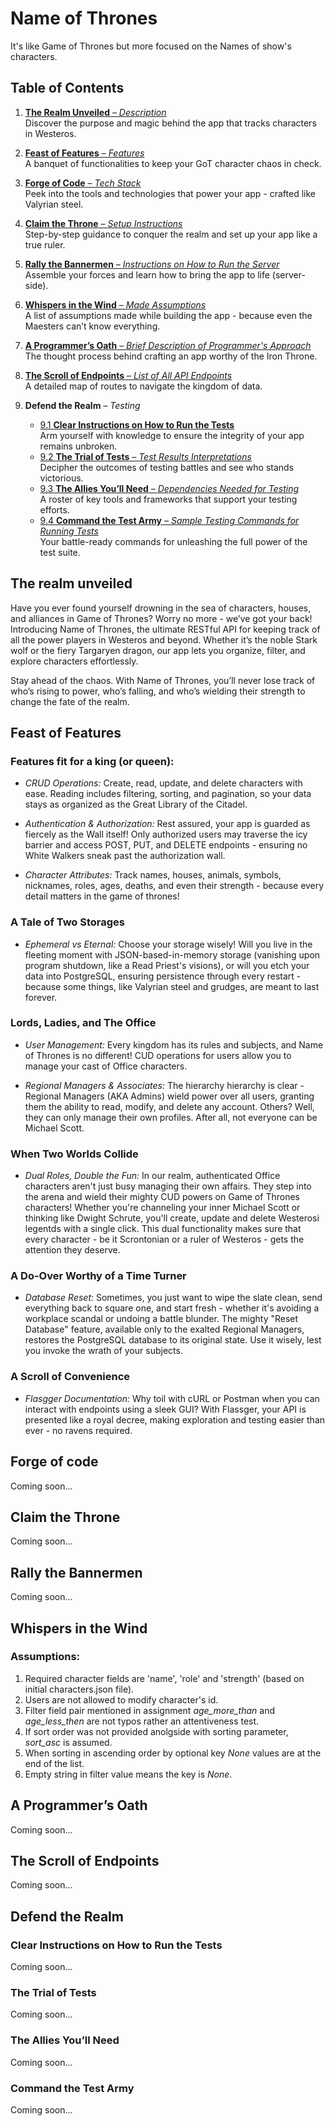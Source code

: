 # Name of Thrones
It's like Game of Thrones but more focused on the Names of show's characters.

## Table of Contents

1. [**The Realm Unveiled** – *Description*](#the-realm-unveiled)  
   Discover the purpose and magic behind the app that tracks characters in Westeros.  

2. [**Feast of Features** – *Features*](#feast-of-features)  
   A banquet of functionalities to keep your GoT character chaos in check.  

3. [**Forge of Code** – *Tech Stack*](#forge-of-code)  
   Peek into the tools and technologies that power your app - crafted like Valyrian steel.  

4. [**Claim the Throne** – *Setup Instructions*](#claim-the-throne)  
   Step-by-step guidance to conquer the realm and set up your app like a true ruler.  

5. [**Rally the Bannermen** – *Instructions on How to Run the Server*](#rally-the-bannermen)  
   Assemble your forces and learn how to bring the app to life (server-side).  

6. [**Whispers in the Wind** – *Made Assumptions*](#whispers-in-the-wind)  
   A list of assumptions made while building the app - because even the Maesters can’t know everything.  

7. [**A Programmer’s Oath** – *Brief Description of Programmer's Approach*](#a-programmers-oath)  
   The thought process behind crafting an app worthy of the Iron Throne.  

8. [**The Scroll of Endpoints** – *List of All API Endpoints*](#the-scroll-of-endpoints)  
   A detailed map of routes to navigate the kingdom of data.  

9. **Defend the Realm** – *Testing*  
   - [9.1 **Clear Instructions on How to Run the Tests**](#clear-instructions-on-how-to-run-the-tests)  
        Arm yourself with knowledge to ensure the integrity of your app remains unbroken.  
   - [9.2 **The Trial of Tests** – *Test Results Interpretations*](#the-trial-of-tests)  
        Decipher the outcomes of testing battles and see who stands victorious.  
   - [9.3 **The Allies You’ll Need** – *Dependencies Needed for Testing*](#the-allies-youll-need)  
        A roster of key tools and frameworks that support your testing efforts.  
   - [9.4 **Command the Test Army** – *Sample Testing Commands for Running Tests*](#command-the-test-army)  
        Your battle-ready commands for unleashing the full power of the test suite.  


## The realm unveiled

Have you ever found yourself drowning in the sea of characters, houses, and alliances in Game of Thrones? Worry no more - we’ve got your back! Introducing Name of Thrones, the ultimate RESTful API for keeping track of all the power players in Westeros and beyond. Whether it’s the noble Stark wolf or the fiery Targaryen dragon, our app lets you organize, filter, and explore characters effortlessly.

Stay ahead of the chaos. With Name of Thrones, you’ll never lose track of who’s rising to power, who’s falling, and who’s wielding their strength to change the fate of the realm.

## Feast of Features

### Features fit for a king (or queen):

- *CRUD Operations:* Create, read, update, and delete characters with ease. Reading includes filtering, sorting, and pagination, so your data stays as organized as the Great Library of the Citadel.

- *Authentication & Authorization:* Rest assured, your app is guarded as fiercely as the Wall itself! Only authorized users may traverse the icy barrier and access POST, PUT, and DELETE endpoints - ensuring no White Walkers sneak past the authorization wall.

- *Character Attributes:* Track names, houses, animals, symbols, nicknames, roles, ages, deaths, and even their strength - because every detail matters in the game of thrones!

### A Tale of Two Storages

- *Ephemeral vs Eternal:* Choose your storage wisely! Will you live in the fleeting moment with JSON-based-in-memory storage (vanishing upon program shutdown, like a Read Priest's visions), or will you etch your data into PostgreSQL, ensuring persistence through every restart - because some things, like Valyrian steel and grudges, are meant to last forever.

### Lords, Ladies, and The Office

- *User Management:* Every kingdom has its rules and subjects, and Name of Thrones is no different! CUD operations for users allow you to manage your cast of Office characters.

- *Regional Managers & Associates:* The hierarchy hierarchy is clear - Regional Managers (AKA Admins) wield power over all users, granting them the ability to read, modify, and delete any account. Others? Well, they can only manage their own profiles. After all, not everyone can be Michael Scott.

### When Two Worlds Collide

- *Dual Roles, Double the Fun:* In our realm, authenticated Office characters aren't just busy managing their own affairs. They step into the arena and wield their mighty CUD powers on Game of Thrones characters! Whether you're channeling your inner Michael Scott or thinking like Dwight Schrute, you'll create, update and delete Westerosi legentds with a single click. This dual functionality makes sure that every character - be it Scrontonian or a ruler of Westeros - gets the attention they deserve.

### A Do-Over Worthy of a Time Turner

- *Database Reset:* Sometimes, you just want to wipe the slate clean, send everything back to square one, and start fresh - whether it's avoiding a workplace scandal or undoing a battle blunder. The mighty "Reset Database" feature, available only to the exalted Regional Managers, restores the PostgreSQL database to its original state. Use it wisely, lest you invoke the wrath of your subjects.

### A Scroll of Convenience

- *Flasgger Documentation:* Why toil with cURL or Postman when you can interact with endpoints using a sleek GUI? With Flassger, your API is presented like a royal decree, making exploration and testing easier than ever - no ravens required.

## Forge of code

Coming soon...


## Claim the Throne

Coming soon...


## Rally the Bannermen

Coming soon...

## Whispers in the Wind

### Assumptions:

1. Required character fields are 'name', 'role' and 'strength' (based on initial characters.json file).
2. Users are not allowed to modify character's id.
3. Filter field pair mentioned in assignment *age_more_than* and *age_less_then* are not typos rather an attentiveness test.
4. If sort order was not provided anolgside with sorting parameter, *sort_asc* is assumed.
5. When sorting in ascending order by optional key *None* values are at the end of the list.
6. Empty string in filter value means the key is *None*.


## A Programmer’s Oath
   
Coming soon...


## The Scroll of Endpoints

Coming soon...


## Defend the Realm

### Clear Instructions on How to Run the Tests

Coming soon...


### The Trial of Tests

Coming soon...

### The Allies You’ll Need

Coming soon...


### Command the Test Army

Coming soon...
